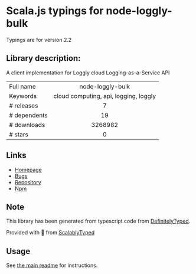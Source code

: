 
# Scala.js typings for node-loggly-bulk

Typings are for version 2.2

## Library description:
A client implementation for Loggly cloud Logging-as-a-Service API

|                    |                 |
| ------------------ | :-------------: |
| Full name          | node-loggly-bulk |
| Keywords           | cloud computing, api, logging, loggly |
| # releases         | 7 |
| # dependents       | 19 |
| # downloads        | 3268982 |
| # stars            | 0 |

## Links
- [Homepage](https://github.com/loggly/node-loggly-bulk#readme)
- [Bugs](https://github.com/loggly/node-loggly-bulk/issues)
- [Repository](https://github.com/loggly/node-loggly-bulk)
- [Npm](https://www.npmjs.com/package/node-loggly-bulk)
    


## Note
This library has been generated from typescript code from [DefinitelyTyped](https://definitelytyped.org).

Provided with :purple_heart: from [ScalablyTyped](https://github.com/oyvindberg/ScalablyTyped)

## Usage
See [the main readme](../../readme.md) for instructions.


